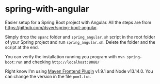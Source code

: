 # spring-with-angular

Easier setup for a Spring Boot project with Angular. All the steps are from https://github.com/dsyer/spring-boot-angular.

Simply drop the `spanc` folder and `spring_angular.sh` script in the root folder of your Spring project and run `spring_angular.sh`. Delete the folder and the script at the end.

You can verify the installation running you program with `mvn spring-boot:run` and checking `http://localhost:8080/`

Right know I'm using [Maven Frontend Plugin](https://github.com/eirslett/frontend-maven-plugin) v1.9.1 and Node v13.14.0. 
You can change the version in the file `pom1.txt`.
